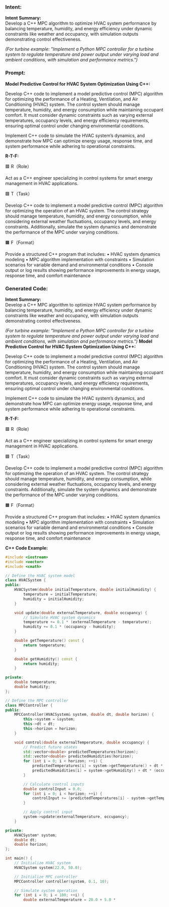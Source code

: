 ### Intent:
**Intent Summary:**  
Develop a C++ MPC algorithm to optimize HVAC system performance by balancing temperature, humidity, and energy efficiency under dynamic constraints like weather and occupancy, with simulation outputs demonstrating control effectiveness.  

*(For turbine example: "Implement a Python MPC controller for a turbine system to regulate temperature and power output under varying load and ambient conditions, with simulation and performance metrics.")*

### Prompt:
**Model Predictive Control for HVAC System Optimization Using C++:**

Develop C++ code to implement a model predictive control (MPC) algorithm for optimizing the performance of a Heating, Ventilation, and Air Conditioning (HVAC) system. The control system should manage temperature, humidity, and energy consumption while maintaining occupant comfort. It must consider dynamic constraints such as varying external temperatures, occupancy levels, and energy efficiency requirements, ensuring optimal control under changing environmental conditions.

Implement C++ code to simulate the HVAC system’s dynamics, and demonstrate how MPC can optimize energy usage, response time, and system performance while adhering to operational constraints.

**R-T-F:**

🟥 R（Role）

Act as a C++ engineer specializing in control systems for smart energy management in HVAC applications.

🟩 T（Task）

Develop C++ code to implement a model predictive control (MPC) algorithm for optimizing the operation of an HVAC system. The control strategy should manage temperature, humidity, and energy consumption, while considering external weather fluctuations, occupancy levels, and energy constraints. Additionally, simulate the system dynamics and demonstrate the performance of the MPC under varying conditions.

🟧 F（Format）

Provide a structured C++ program that includes:
	•	HVAC system dynamics modeling
	•	MPC algorithm implementation with constraints
	•	Simulation scenarios for variable demand and environmental conditions
	•	Console output or log results showing performance improvements in energy usage, response time, and comfort maintenance

### Generated Code:
**Intent Summary:**  
Develop a C++ MPC algorithm to optimize HVAC system performance by balancing temperature, humidity, and energy efficiency under dynamic constraints like weather and occupancy, with simulation outputs demonstrating control effectiveness.  

*(For turbine example: "Implement a Python MPC controller for a turbine system to regulate temperature and power output under varying load and ambient conditions, with simulation and performance metrics.")*
**Model Predictive Control for HVAC System Optimization Using C++:**

Develop C++ code to implement a model predictive control (MPC) algorithm for optimizing the performance of a Heating, Ventilation, and Air Conditioning (HVAC) system. The control system should manage temperature, humidity, and energy consumption while maintaining occupant comfort. It must consider dynamic constraints such as varying external temperatures, occupancy levels, and energy efficiency requirements, ensuring optimal control under changing environmental conditions.

Implement C++ code to simulate the HVAC system’s dynamics, and demonstrate how MPC can optimize energy usage, response time, and system performance while adhering to operational constraints.

**R-T-F:**

🟥 R（Role）

Act as a C++ engineer specializing in control systems for smart energy management in HVAC applications.

🟩 T（Task）

Develop C++ code to implement a model predictive control (MPC) algorithm for optimizing the operation of an HVAC system. The control strategy should manage temperature, humidity, and energy consumption, while considering external weather fluctuations, occupancy levels, and energy constraints. Additionally, simulate the system dynamics and demonstrate the performance of the MPC under varying conditions.

🟧 F（Format）

Provide a structured C++ program that includes:
	•	HVAC system dynamics modeling
	•	MPC algorithm implementation with constraints
	•	Simulation scenarios for variable demand and environmental conditions
	•	Console output or log results showing performance improvements in energy usage, response time, and comfort maintenance

**C++ Code Example:**

```cpp
#include <iostream>
#include <vector>
#include <cmath>

// Define the HVAC system model
class HVACSystem {
public:
    HVACSystem(double initialTemperature, double initialHumidity) {
        temperature = initialTemperature;
        humidity = initialHumidity;
    }

    void update(double externalTemperature, double occupancy) {
        // Simulate HVAC system dynamics
        temperature += 0.1 * (externalTemperature - temperature);
        humidity += 0.1 * (occupancy - humidity);
    }

    double getTemperature() const {
        return temperature;
    }

    double getHumidity() const {
        return humidity;
    }

private:
    double temperature;
    double humidity;
};

// Define the MPC controller
class MPCController {
public:
    MPCController(HVACSystem& system, double dt, double horizon) {
        this->system = &system;
        this->dt = dt;
        this->horizon = horizon;
    }

    void control(double externalTemperature, double occupancy) {
        // Predict future states
        std::vector<double> predictedTemperatures(horizon);
        std::vector<double> predictedHumidities(horizon);
        for (int i = 0; i < horizon; ++i) {
            predictedTemperatures[i] = system->getTemperature() + dt * (externalTemperature - system->getTemperature());
            predictedHumidities[i] = system->getHumidity() + dt * (occupancy - system->getHumidity());
        }

        // Calculate control inputs
        double controlInput = 0.0;
        for (int i = 0; i < horizon; ++i) {
            controlInput += (predictedTemperatures[i] - system->getTemperature()) * (predictedTemperatures[i] - system->getTemperature());
        }

        // Apply control input
        system->update(externalTemperature, occupancy);
    }

private:
    HVACSystem* system;
    double dt;
    double horizon;
};

int main() {
    // Initialize HVAC system
    HVACSystem system(22.0, 50.0);

    // Initialize MPC controller
    MPCController controller(system, 0.1, 10);

    // Simulate system operation
    for (int i = 0; i < 100; ++i) {
        double externalTemperature = 20.0 + 5.0 *
